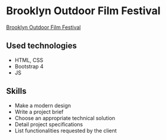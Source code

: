 # Brooklyn Outdoor Film Festival

[Brooklyn Outdoor Film Festival](https://alezh89.github.io/filmfestbrooklyn.com/)

## Used technologies

- HTML, CSS
- Bootstrap 4
- JS


## Skills

- Make a modern design
- Write a project brief
- Choose an appropriate technical solution
- Detail project specifications
- List functionalities requested by the client
